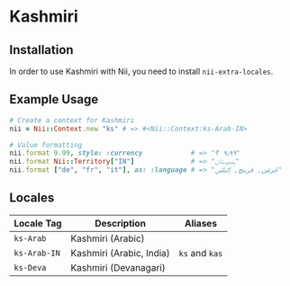 <!-- This file has been generated. Source: languages/_template.md.erb -->

# Kashmiri

## Installation

In order to use Kashmiri with Nii, you need to install `nii-extra-locales`.

## Example Usage

``` ruby
# Create a context for Kashmiri
nii = Nii::Context.new "ks" # => #<Nii::Context:ks-Arab-IN>

# Value formatting
nii.format 9.99, style: :currency            # => "₹ ۹٫۹۹"
nii.format Nii::Territory["IN"]              # => "ہِندوستان"
nii.format ["de", "fr", "it"], as: :language # => "جٔرمَن, فرینچ, اِٹیلیَن"
```


## Locales

<table>
  <thead>
    <tr>
      <th>Locale Tag</th>
      <th>Description</th>
      <th>Aliases</th>
    </tr>
  </thead>
  <tbody>
    <tr>
      <td><code>ks-Arab</code></td>
      <td>Kashmiri (Arabic)</td>
      <td></td>
    </tr>
    <tr>
      <td><code>ks-Arab-IN</code></td>
      <td>Kashmiri (Arabic, India)</td>
      <td><code>ks</code> and <code>kas</code></td>
    </tr>
    <tr>
      <td><code>ks-Deva</code></td>
      <td>Kashmiri (Devanagari)</td>
      <td></td>
    </tr>
  </tbody>
</table>

